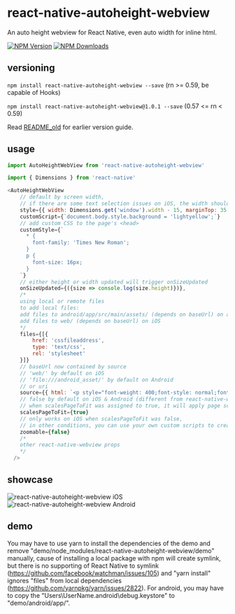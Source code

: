 # react-native-autoheight-webview

An auto height webview for React Native, even auto width for inline html.

[![NPM Version](http://img.shields.io/npm/v/react-native-autoheight-webview.svg?style=flat-square)](https://www.npmjs.com/package/react-native-autoheight-webview)
[![NPM Downloads](https://img.shields.io/npm/dt/react-native-autoheight-webview.svg?style=flat-square)](https://www.npmjs.com/package/react-native-autoheight-webview)

## versioning

`npm install react-native-autoheight-webview --save` (rn >= 0.59, be capable of Hooks)

`npm install react-native-autoheight-webview@1.0.1 --save` (0.57 <= rn < 0.59)

Read [README_old](./README_old.md) for earlier version guide.

## usage

```javascript
import AutoHeightWebView from 'react-native-autoheight-webview'

import { Dimensions } from 'react-native'

<AutoHeightWebView
    // default by screen width,
    // if there are some text selection issues on iOS, the width should be reduced more than 15 and the marginTop should be added more than 35
    style={{ width: Dimensions.get('window').width - 15, marginTop: 35 }}
    customScript={`document.body.style.background = 'lightyellow';`}
    // add custom CSS to the page's <head>
    customStyle={`
      * {
        font-family: 'Times New Roman';
      }
      p {
        font-size: 16px;
      }
    `}
    // either height or width updated will trigger onSizeUpdated
    onSizeUpdated={({size => console.log(size.height)})},
    /*
    using local or remote files
    to add local files:
    add files to android/app/src/main/assets/ (depends on baseUrl) on android
    add files to web/ (depends on baseUrl) on iOS
    */
    files={[{
        href: 'cssfileaddress',
        type: 'text/css',
        rel: 'stylesheet'
    }]}
    // baseUrl now contained by source
    // 'web/' by default on iOS
    // 'file:///android_asset/' by default on Android
    // or uri
    source={{ html: `<p style="font-weight: 400;font-style: normal;font-size: 21px;line-height: 1.58;letter-spacing: -.003em;">Tags are great for describing the essence of your story in a single word or phrase, but stories are rarely about a single thing. <span style="background-color: transparent !important;background-image: linear-gradient(to bottom, rgba(146, 249, 190, 1), rgba(146, 249, 190, 1));">If I pen a story about moving across the country to start a new job in a car with my husband, two cats, a dog, and a tarantula, I wouldn’t only tag the piece with “moving”. I’d also use the tags “pets”, “marriage”, “career change”, and “travel tips”.</span></p>` }}
    // false by default on iOS & Android (different from react-native-webview which true by default on Android),
    // when scalesPageToFit was assigned to true, it will apply page scale to size directly instead of using viewport meta script 
    scalesPageToFit={true}
    // only works on iOS when scalesPageToFit was false,
    // in other conditions, you can use your own custom scripts to create viewport meta to disable zooming
    zoomable={false}
    /*
    other react-native-webview props
    */
  />
```

## showcase

![react-native-autoheight-webview iOS](https://media.giphy.com/media/tocJYDUGCgwac0kkyB/giphy.gif)&nbsp;
![react-native-autoheight-webview Android](https://media.giphy.com/media/9JyX1wZshYIxuPklHK/giphy.gif)

## demo

You may have to use yarn to install the dependencies of the demo and remove "demo/node_modules/react-native-autoheight-webview/demo" manually, cause of installing a local package with npm will create symlink, but there is no supporting of React Native to symlink (https://github.com/facebook/watchman/issues/105) and "yarn install" ignores "files" from local dependencies (https://github.com/yarnpkg/yarn/issues/2822).
For android, you may have to copy the "Users\UserName\.android\debug.keystore" to "demo/android/app/".
